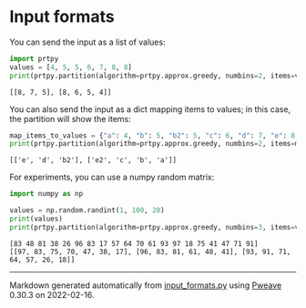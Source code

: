# Input formats

You can send the input as a list of values:

```python
import prtpy
values = [4, 5, 5, 6, 7, 8, 8]
print(prtpy.partition(algorithm=prtpy.approx.greedy, numbins=2, items=values))
```

```
[[8, 7, 5], [8, 6, 5, 4]]
```



You can also send the input as a dict mapping items to values; in this case, the partition will show the items:

```python
map_items_to_values = {"a": 4, "b": 5, "b2": 5, "c": 6, "d": 7, "e": 8, "e2": 8}
print(prtpy.partition(algorithm=prtpy.approx.greedy, numbins=2, items=map_items_to_values))
```

```
[['e', 'd', 'b2'], ['e2', 'c', 'b', 'a']]
```



For experiments, you can use a numpy random matrix:

```python
import numpy as np

values = np.random.randint(1, 100, 20)
print(values)
print(prtpy.partition(algorithm=prtpy.approx.greedy, numbins=3, items=values))
```

```
[83 48 81 38 26 96 83 17 57 64 70 61 93 97 18 75 41 47 71 91]
[[97, 83, 75, 70, 47, 38, 17], [96, 83, 81, 61, 48, 41], [93, 91, 71,
64, 57, 26, 18]]
```


---
Markdown generated automatically from [input_formats.py](input_formats.py) using [Pweave](http://mpastell.com/pweave) 0.30.3 on 2022-02-16.
